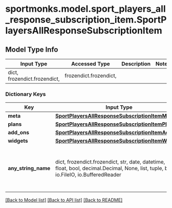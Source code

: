 # sportmonks.model.sport_players_all_response_subscription_item.SportPlayersAllResponseSubscriptionItem

## Model Type Info
Input Type | Accessed Type | Description | Notes
------------ | ------------- | ------------- | -------------
dict, frozendict.frozendict,  | frozendict.frozendict,  |  | 

### Dictionary Keys
Key | Input Type | Accessed Type | Description | Notes
------------ | ------------- | ------------- | ------------- | -------------
**meta** | [**SportPlayersAllResponseSubscriptionItemMeta**](SportPlayersAllResponseSubscriptionItemMeta.md) | [**SportPlayersAllResponseSubscriptionItemMeta**](SportPlayersAllResponseSubscriptionItemMeta.md) |  | [optional] 
**plans** | [**SportPlayersAllResponseSubscriptionItemPlans**](SportPlayersAllResponseSubscriptionItemPlans.md) | [**SportPlayersAllResponseSubscriptionItemPlans**](SportPlayersAllResponseSubscriptionItemPlans.md) |  | [optional] 
**add_ons** | [**SportPlayersAllResponseSubscriptionItemAddOns**](SportPlayersAllResponseSubscriptionItemAddOns.md) | [**SportPlayersAllResponseSubscriptionItemAddOns**](SportPlayersAllResponseSubscriptionItemAddOns.md) |  | [optional] 
**widgets** | [**SportPlayersAllResponseSubscriptionItemWidgets**](SportPlayersAllResponseSubscriptionItemWidgets.md) | [**SportPlayersAllResponseSubscriptionItemWidgets**](SportPlayersAllResponseSubscriptionItemWidgets.md) |  | [optional] 
**any_string_name** | dict, frozendict.frozendict, str, date, datetime, int, float, bool, decimal.Decimal, None, list, tuple, bytes, io.FileIO, io.BufferedReader | frozendict.frozendict, str, BoolClass, decimal.Decimal, NoneClass, tuple, bytes, FileIO | any string name can be used but the value must be the correct type | [optional]

[[Back to Model list]](../../README.md#documentation-for-models) [[Back to API list]](../../README.md#documentation-for-api-endpoints) [[Back to README]](../../README.md)

